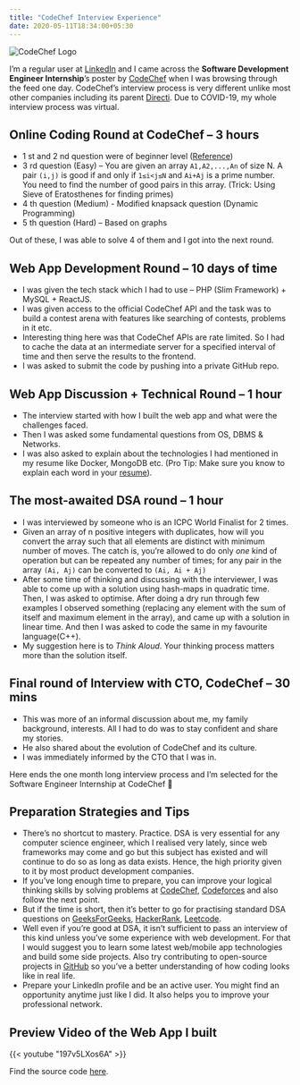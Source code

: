 ```yaml
---
title: "CodeChef Interview Experience"
date: 2020-05-11T18:34:00+05:30
---
```

![CodeChef Logo](https://cdn.clipart.email/ba093e45995da29c80b7227374bfe76e_download-hd-logo-rgb-mustach-codechef-png-transparent-png-image-_4032-1564.png)

I’m a regular user at [LinkedIn](https://linkedin.com/in/rajkumaar23) and I came across the **Software Development Engineer
Internship**’s poster by [CodeChef](https://codechef.com) when I was browsing through the feed one day.
CodeChef’s interview process is very different unlike most other companies
including its parent [Directi](Directi). Due to COVID-19, my whole interview process was virtual.


## Online Coding Round at CodeChef – 3 hours
- 1 st and 2 nd question were of beginner level ([Reference](https://www.codechef.com/problems/school/))
- 3 rd question (Easy) – You are given an array `A1,A2,...,An` of size N. A pair `(i,j)` is good if and only if `1≤i<j≤N` and `Ai+Aj` is a prime number. You need to find the number of good pairs in this array. (Trick: Using Sieve of Eratosthenes
for finding primes)
- 4 th question (Medium) - Modified knapsack question (Dynamic Programming)
- 5 th question (Hard) – Based on graphs

Out of these, I was able to solve 4 of them and I got into the next round.

## Web App Development Round – 10 days of time
- I was given the tech stack which I had to use – PHP (Slim Framework) + MySQL + ReactJS.
- I was given access to the official CodeChef API and the task was to build a contest arena with features like searching of contests, problems in it etc. 
- Interesting thing here was that CodeChef APIs are rate limited. So I had to cache the data at an intermediate server for a specified interval of time and then serve the results to the frontend.
- I was asked to submit the code by pushing into a private GitHub repo.

## Web App Discussion + Technical Round – 1 hour
- The interview started with how I built the web app and what were the
challenges faced.
- Then I was asked some fundamental questions from OS, DBMS &
Networks.
- I was also asked to explain about the technologies I had mentioned in my
resume like Docker, MongoDB etc. (Pro Tip: Make sure you know to explain
each word in your [resume](https://rajkumaar.co.in/resume)).

## The most-awaited DSA round – 1 hour
- I was interviewed by someone who is an ICPC World Finalist for 2 times.
- Given an array of n positive integers with duplicates, how will you convert the array such that all elements are distinct with minimum number of moves. The catch is, you’re allowed to do only *one* kind of operation but can be repeated any number of times; for any pair in the array `(Ai, Aj)` can be converted to `(Ai, Ai + Aj)`
- After some time of thinking and discussing with the interviewer, I was able to come up with a solution using hash-maps in quadratic time. Then, I was asked to optimise. After doing a dry run through few examples I observed something (replacing any element with the sum of itself and maximum element in the array), and came up with a solution in linear time. And then I was asked to code the same in my favourite language(C++).
- My suggestion here is to _Think Aloud_. Your thinking process matters more than the solution itself.

## Final round of Interview with CTO, CodeChef – 30 mins
- This was more of an informal discussion about me, my family background, interests. All I had to do was to stay confident and share my stories.
- He also shared about the evolution of CodeChef and its culture.
- I was immediately informed by the CTO that I was in.

Here ends the one month long interview process and I’m selected for the Software Engineer Internship at CodeChef 🎉️

## Preparation Strategies and Tips
- There’s no shortcut to mastery. Practice. DSA is very essential for any computer science engineer, which I realised very lately, since web frameworks may come and go but this subject has existed and will continue to do so as long as data exists. Hence, the high priority given to it by most product development companies.
- If you’ve long enough time to prepare, you can improve your logical thinking skills by solving problems at [CodeChef](https://codechef.com), [Codeforces](https://codeforces.com/) and also follow the next point.
- But if the time is short, then it’s better to go for practising standard DSA questions on [GeeksForGeeks](https://geeksforgeeks.org), [HackerRank](https://hackerrank.com/), [Leetcode](https://leetcode.com/).
- Well even if you’re good at DSA, it isn’t sufficient to pass an interview of this kind unless you’ve some experience with web development. For that I would suggest you to learn some latest web/mobile app technologies and build some side projects. Also try contributing to open-source projects in [GitHub](https://github.com/) so you’ve a better understanding of how coding looks like in real life.
- Prepare your LinkedIn profile and be an active user. You might find an opportunity anytime just like I did. It also helps you to improve your professional network.

## Preview Video of the Web App I built
{{< youtube "197v5LXos6A" >}}

Find the source code [here](https://github.com/rajkumaar23/codechef-contest-arena).
